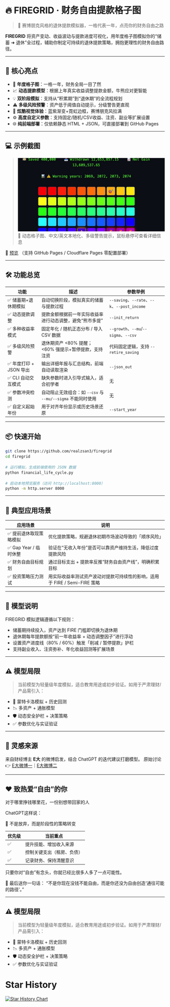 # 🔥 FIREGRID · 财务自由提款格子图

> 🚀 赛博朋克风格的退休提款模拟器，一格代表一年，点亮你的财务自由之路

**FIREGRID** 将资产变动、收益波动与提款进度可视化，用年度格子图模拟你的“储蓄 ➜ 退休”全过程，辅助你制定可持续的退休提款策略，拥抱更理性的财务自由路径。

---

## 🎯 核心亮点

* 📆 **年度格子图**：一格一年，财务全局一目了然
* 📈 **动态提款模型**：根据上年真实收益调整提款金额，牛熊应对更智能
* 💡 **双阶段模拟**：支持从“积累期”到“退休期”的全流程规划
* ⚠️ **多级风险预警**：资产低于阈值自动提示，分级警告更直观
* 🎨 **炫酷视觉体验**：蓝紫渐变+霓虹边框，赛博朋克风拉满
* ⚙️ **高度自定义参数**：支持固定/随机/CSV收益、注资、副业等扩展设置
* 🌐 **纯前端部署**：仅依赖静态 HTML + JSON，可直接部署到 GitHub Pages

---

## 💻 示例截图

> ![示意图](./assets/og-image.jpg)
> 🔎 动态格子图、中文/英文本地化、多级警告提示，鼠标悬停可查看详细信息

📍 [预览](https://firegrid.111533.xyz/)
（支持 GitHub Pages / Cloudflare Pages 零配置部署）

---

## 🛠 功能总览

| 功能               | 描述                                         | 参数举例                                      |
| ---------------- | ------------------------------------------ | ----------------------------------------- |
| ✅ 储蓄期+退休期模拟      | 自动切换阶段，模拟真实的储蓄与提款过程                        | `--saving`、`--rate`、`--k`、`--post_income` |
| ✅ 动态提款调整         | 提款金额根据前一年实际收益率进行动态调整，避免“熊市多提”              | `--init_return`                           |
| ✅ 多种收益率模式        | 固定年化 / 随机正态分布 / 导入 CSV 数据                  | `--growth`、`--mu`/`--sigma`、`--csv`       |
| ✅ 多级风险预警         | 退休期资产 <80% 提醒；<60% 强提示+暂停提款，支持注资           | 代码固定逻辑，支持 `--retire_saving`               |
| ✅ 年度打印 + JSON 导出 | 输出详细年报与汇总结构，前端自动读取渲染                       | `--json_out`                              |
| ✅ CLI 自动交互模式     | 缺失参数时进入引导式输入，适合初学者                         | 无                                         |
| ✅ 参数冲突检测         | 自动阻止无效组合：如 `--csv` 与 `--mu/--sigma` 不能同时使用 | 无                                         |
| ✅ 自定义起始年份        | 用于对齐年份显示或历史场景还原                            | `--start_year`                            |

---

## 📦 快速开始

```bash
git clone https://github.com/realzsan3/firegrid
cd firegrid

# 运行模拟，生成前端使用的 JSON 数据
python financial_life_cycle.py

# 启动本地预览服务（访问 http://localhost:8000）
python -m http.server 8000
```

---

## 🎯 典型应用场景

| 应用场景              | 说明                                             |
| ----------------- | ---------------------------------------------- |
| ✅ 提前退休取现策略模拟      | 优化提款策略，规避退休初期市场波动导致的「顺序风险」                     |
| ✅ Gap Year / 临时休整 | 验证在“无收入年份”是否可以靠资产维持生活，降低过度提款风险                 |
| ✅ 财务自由目标规划        | 通过目标支出 + 提款率反推“财务自由资产线”，明确积累目标                 |
| ✅ 投资策略压力测试        | 用实际收益率测试资产波动对提款可持续性的影响，适用于 FIRE / Semi-FIRE 策略 |

---

## 🧠 模型说明

FIREGRID 模拟逻辑遵循以下规则：

* 储蓄期持续投入，资产达到 FIRE 门槛即切换为退休期
* 退休期每年提款额按“前一年收益率 + 动态调整因子”进行浮动
* 设置资产进度线（80% / 60%）触发「削减 / 暂停提款」护栏
* 支持副业收入、注资弥补、年化收益回测等扩展场景

---

## ⚠️ 模型局限

> 当前模型为轻量级年度模拟，适合教育用途或初步验证。如用于严肃理财/产品需引入：

* 🎲 蒙特卡洛模拟 + 历史回测
* 📉 多资产 + 通胀模型
* 🛡️ 动态安全护栏 + 决策策略
* ✅ 参数优化与实证验证

---

## 💬 灵感来源

来自财经博主 **E大** 的微博启发，结合 ChatGPT 的迭代建议打磨模型。
原始讨论 👉 [E大微博一](https://weibo.com/7519797263/PACdkCFJD)｜[E大微博二](https://weibo.com/7519797263/PAJ8UmLb4)

---

## ❤️ 致热爱“自由”的你

对于哪里挣钱哪里花，一份别想带回家的人

ChatGPT这样说：

🚧 不是放弃，而是阶段性的策略转变

| 优先级 | 当前重点          |
| --- | ------------- |
| ✅   | 提升技能、增加收入来源   |
| ✅   | 控制关键支出（租房、负债） |
| ✅   | 记录财务、保持清醒意识   |

只要你对“自由”有念头，你就已经比很多人多了一点可能性。

💬 最后送你一句话：
“不是你现在没钱不能自由，而是你还没为自由创造‘通往可能的路径’。”

---

## ⚠️ 模型局限

> 当前模型为轻量级年度模拟，适合教育用途或初步验证。如用于严肃理财/产品需引入：

* 🎲 蒙特卡洛模拟 + 历史回测
* 📉 多资产 + 通胀模型
* 🛡️ 动态安全护栏 + 决策策略
* ✅ 参数优化与实证验证

# Star History

<a href="https://www.star-history.com/#realzsan3/firegrid&Date">
 <picture>
   <source media="(prefers-color-scheme: dark)" srcset="https://api.star-history.com/svg?repos=realzsan3/firegrid&type=Date&theme=dark" />
   <source media="(prefers-color-scheme: light)" srcset="https://api.star-history.com/svg?repos=realzsan3/firegrid&type=Date" />
   <img alt="Star History Chart" src="https://api.star-history.com/svg?repos=realzsan3/firegrid&type=Date" />
 </picture>
</a>